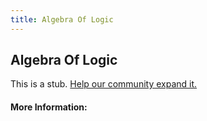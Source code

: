 ```yaml
---
title: Algebra Of Logic
---
```


## Algebra Of Logic

This is a stub. [Help our community expand it.](https://github.com/freeCodeCamp/guide-articles/tree/master/articles/Logic/Algebra-Of-Logic/index.md)

<!-- The article goes here, in GitHub-flavored Markdown. Feel free to add YouTube videos, images, and CodePen/JSBin embeds  -->

#### More Information:
<!-- Please add any articles you think might be helpful to read before writing the article -->


